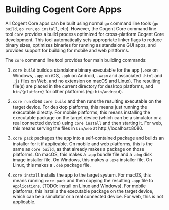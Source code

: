 # Building Cogent Core Apps

All Cogent Core apps can be built using normal `go` command line tools (`go build`, `go run`, `go install`, etc). However, the Cogent Core command line tool `core` provides a build process optimized for cross-platform Cogent Core development. This tool automatically sets appropriate linker flags to reduce binary sizes, optimizes binaries for running as standalone GUI apps, and provides support for building for mobile and web platforms.

The `core` command line tool provides four main building commands:

1. `core build` builds a standalone binary executable for the app (`.exe` on Windows, `.app` on iOS, `.apk` on Android, `.wasm` and associated `.html` and `.js` files on Web, and no extension on macOS and Linux). The resulting file(s) are placed in the current directory for desktop platforms, and `bin/{platform}` for other platforms (eg: `bin/android`).

2. `core run` does `core build` and then runs the resulting executable on the target device. For desktop platforms, this means just running the executable directly. For mobile platforms, this means installing the executable package on the target device (which can be a simulator or a real connected device) using `core install` and then starting it. For web, this means serving the files in `bin/web` at http://localhost:8080.

3. `core pack` packages the app into a self-contained package and builds an installer for it if applicable. On mobile and web platforms, this is the same as `core build`, as that already makes a package on those platforms. On macOS, this makes a `.app` bundle file and a `.dmg` disk image installer file. On Windows, this makes a `.exe` installer file. On Linux, this makes a `.deb` package file.

4. `core install` installs the app to the target system. For macOS, this means running `core pack` and then copying the resulting `.app` file to `Applications`. (TODO: install on Linux and Windows). For mobile platforms, this installs the executable package on the target device, which can be a simulator or a real connected device. For web, this is not applicable.
